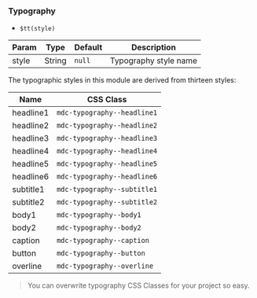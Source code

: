 ### Typography

- `$tt(style)`

| Param | Type   | Default | Description           |
| ----- | ------ | ------- | --------------------- |
| style | String | `null`  | Typography style name |

The typographic styles in this module are derived from thirteen styles:

| Name      | CSS Class                   |
| --------- | --------------------------- |
| headline1 | `mdc-typography--headline1` |
| headline2 | `mdc-typography--headline2` |
| headline3 | `mdc-typography--headline3` |
| headline4 | `mdc-typography--headline4` |
| headline5 | `mdc-typography--headline5` |
| headline6 | `mdc-typography--headline6` |
| subtitle1 | `mdc-typography--subtitle1` |
| subtitle2 | `mdc-typography--subtitle2` |
| body1     | `mdc-typography--body1`     |
| body2     | `mdc-typography--body2`     |
| caption   | `mdc-typography--caption`   |
| button    | `mdc-typography--button`    |
| overline  | `mdc-typography--overline`  |

> You can overwrite typography CSS Classes for your project so easy.
